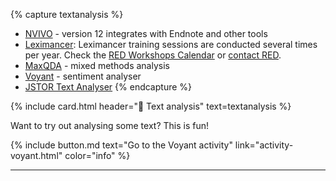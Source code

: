 {% capture textanalysis %}
- [NVIVO](https://www.griffith.edu.au/student-computing/available-software) - version 12 integrates with Endnote and other tools
- [Leximancer](https://www.griffith.edu.au/student-computing/available-software): Leximancer training sessions are conducted several times per year. Check the [RED Workshops Calendar](https://app.secure.griffith.edu.au/events/category/researcher-education-and-development) or [contact RED](mailto:red@griffith.edu.au).
- [MaxQDA](https://www.maxqda.com/) - mixed methods analysis
- [Voyant](http://voyant-tools.org) - sentiment analyser
- [JSTOR Text Analyser](https://www.jstor.org/analyze/)
{% endcapture %}

{% include card.html header="🧸 Text analysis" text=textanalysis %}

Want to try out analysing some text? This is fun!

{% include button.md text="Go to the Voyant activity" link="activity-voyant.html" color="info" %}

___

